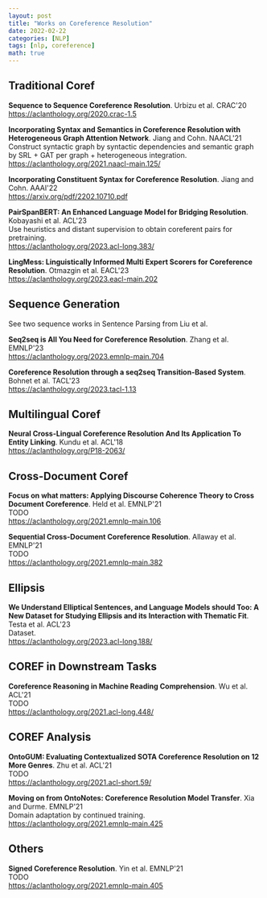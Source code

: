 ```yaml
---
layout: post
title: "Works on Coreference Resolution"
date: 2022-02-22
categories: [NLP]
tags: [nlp, coreference]
math: true
---
```


## Traditional Coref

**Sequence to Sequence Coreference Resolution**. Urbizu et al. CRAC'20\
<https://aclanthology.org/2020.crac-1.5>

**Incorporating Syntax and Semantics in Coreference Resolution with Heterogeneous Graph Attention Network**. Jiang and Cohn.
NAACL'21\
Construct syntactic graph by syntactic dependencies and semantic graph by SRL + GAT per graph + heterogeneous
integration.\
<https://aclanthology.org/2021.naacl-main.125/>

**Incorporating Constituent Syntax for Coreference Resolution**. Jiang and Cohn. AAAI'22\
<https://arxiv.org/pdf/2202.10710.pdf>

**PairSpanBERT: An Enhanced Language Model for Bridging Resolution**. Kobayashi et al. ACL'23\
Use heuristics and distant supervision to obtain coreferent pairs for pretraining.\
<https://aclanthology.org/2023.acl-long.383/>

**LingMess: Linguistically Informed Multi Expert Scorers for Coreference Resolution**. Otmazgin et al. EACL'23\
<https://aclanthology.org/2023.eacl-main.202>

## Sequence Generation

See two sequence works in Sentence Parsing from Liu et al.

**Seq2seq is All You Need for Coreference Resolution**. Zhang et al. EMNLP'23\
<https://aclanthology.org/2023.emnlp-main.704>

**Coreference Resolution through a seq2seq Transition-Based System**. Bohnet et al. TACL'23\
<https://aclanthology.org/2023.tacl-1.13>

## Multilingual Coref

**Neural Cross-Lingual Coreference Resolution And Its Application To Entity Linking**. Kundu et al. ACL'18\
<https://aclanthology.org/P18-2063/>

## Cross-Document Coref

**Focus on what matters: Applying Discourse Coherence Theory to Cross Document Coreference**. Held et al. EMNLP'21\
TODO\
<https://aclanthology.org/2021.emnlp-main.106>

**Sequential Cross-Document Coreference Resolution**. Allaway et al. EMNLP'21\
TODO\
<https://aclanthology.org/2021.emnlp-main.382>

## Ellipsis

**We Understand Elliptical Sentences, and Language Models should Too: A New Dataset for Studying Ellipsis and its Interaction with Thematic Fit**. Testa et al. ACL'23\
Dataset.\
<https://aclanthology.org/2023.acl-long.188/>

## COREF in Downstream Tasks

**Coreference Reasoning in Machine Reading Comprehension**. Wu et al. ACL'21\
TODO\
<https://aclanthology.org/2021.acl-long.448/>

## COREF Analysis

**OntoGUM: Evaluating Contextualized SOTA Coreference Resolution on 12 More Genres**. Zhu et al. ACL'21\
TODO\
<https://aclanthology.org/2021.acl-short.59/>

**Moving on from OntoNotes: Coreference Resolution Model Transfer**. Xia and Durme. EMNLP'21\
Domain adaptation by continued training.\
<https://aclanthology.org/2021.emnlp-main.425>

## Others

**Signed Coreference Resolution**. Yin et al. EMNLP'21\
TODO\
<https://aclanthology.org/2021.emnlp-main.405>
